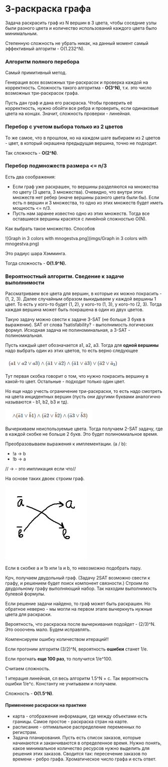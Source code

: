 # 3-раскраска графа

Задача раскрасить граф из N вершин в 3 цвета, чтобы соседние узлы были разного цвета и количество использований каждого цвета было минимальным.

Степенную сложность не убрать никак, на данный момент самый эффективный алгоритм - 
O(1.232^N).

### Алгоритм полного перебора

Самый примитивный метод.

Генерация всех возможных три-раскрасок и проверка каждой на корректность. Сложность такого алгоритма - **O(3^N)**, т.к. это число возможных три-раскрасок графа.

Пусть дан граф и дана его раскраска. Чтобы проверить её корректность, нужно обойти все ребра и проверить, если одинаковые цвета на концах. Значит, сложность проверки - линейная.

  
### Перебор с учетом выбора только из 2 цветов 

То же самое, что в прошлом, но на каждом шаге выбираем из 2 цветов - цвет, в который окрашена предыдущая вершина, точно не подходит.

Так сложность - **O(2^N)**.

### Перебор подмножеств размера <= n/3

Есть два соображения:
* Если граф уже раскрашен, то вершины разделяются на множества по цвету (3 цвета, 3 множества). Очевидно, что внутри этих множеств нет ребер (иначе вершины разного цвета были бы). Если есть n вершин и 3 множества, то одно из этих множеств будет иметь мощность <= n/3.
* Пусть нам заранее известно одно из этих множеств. Тогда все оставшиеся вершины красятся с линейной сложностью O(N).

Как выбрать такое множество. Способов

![Graph in 3 colors with mnogestva.png](imgs/Graph in 3 colors with mnogestva.png)

Это радиус шара Хэмминга.

Тогда сложность - **O(1.9^N).**

### Вероятностный алгоритм. Сведение к задаче выполнимости
Рассматриваем все цвета для вершин, в которые их можно покрасить - (1, 2, 3). Далее случайным образом выкидываем у каждой вершины 1 цвет. То есть у кого-то будет (1, 2), у кого-то (1, 3), у кого-то (2, 3). Тогда каждая вершина может быть покрашена в один из двух цветов.

Такую задачу можно свести к задаче 3-SAT (не больше 3 букв в выражении). SAT от слова ?satisfability? - выполнимость логических формул. Исходная задача не полиноминальная, а 3-SAT - полиномиальная.

Пусть каждый цвет обозначается а1, а2, а3. Тогда для **одной вершины** надо выбрать один из этих цветов, то есть верно следующее

![img.png](imgs/img.png)

Тут первая скобка говорит о том, что нужно покрасить вершину в какой-то цвет. Остальные - подходит только один цвет.

Но еще надо учесть ограничение три-раскраски, то есть надо смотреть на цвета инцидентных вершин (пусть они другими буквами аналогично называются - b1, b2, b3 и тд).

![img_1.png](imgs/img_1.png)

Вычеркиваем неиспользуемые цвета. Тогда получаем 2-SAT задачу, где в каждой скобке не больше 2 букв. Это будет полиномиальное время.

Преобразовываем выражения к имплементации.
(a \/ b):
* !a -> b
* !b -> a

// -> - это импликация если что//

На основе таких двоек строим граф.

![img_2.png](imgs/img_2.png)

Если в скобке a и !b или !a и b, то невозможно подобрать пару.

Крч, получаем двудольный граф. (Задачу 2SAT возможно свести к графу, и решением будет поиск компонент связности.)
Строим по двудольному графу выполняющий набор. Так находим выполнимость булевой формулы.

Если решение задачи найдено, то граф может быть раскрашен. Но обратное неверно - мы могли на первом этапе вычеркнуть нужные цвета для раскраски.

Вероятность, что раскраска после вычеркивания подойдет - (2/3)^N. Это оооочень мало.
Будем исправлять.

Компенсируем ошибку количеством итераций!!

Если прогоним алгоритм (3/2)^N, вероятность **ошибки** станет 1/e.

Если прогнать **еще 100 раз**, то получится 1/e^100.

Считаем сложность. 

1 итерация линейная, сл весь алгоритм 1.5^N + c. Так вероятность ошибки 1/e^c. Константу не учитываем и получаем.

Сложность - **O(1.5^N)**.



#### Применение раскраски на практике

* карта - отображение информации, где между объектами есть границы. Самое простое - раскраска стран на карте. 
* расписание - оптимальное распределение переменных по регистрам.
* Задача планирования. Пусть есть список заказов, которые начинаются и заканчиваются в определенное время. Нужно понять, какое минимальное количество ресурсов нужно выделить для решения этих заказов. Сводится так: пересечение заказов по времени - ребро графа. Хроматическое число графа и есть ответ.
